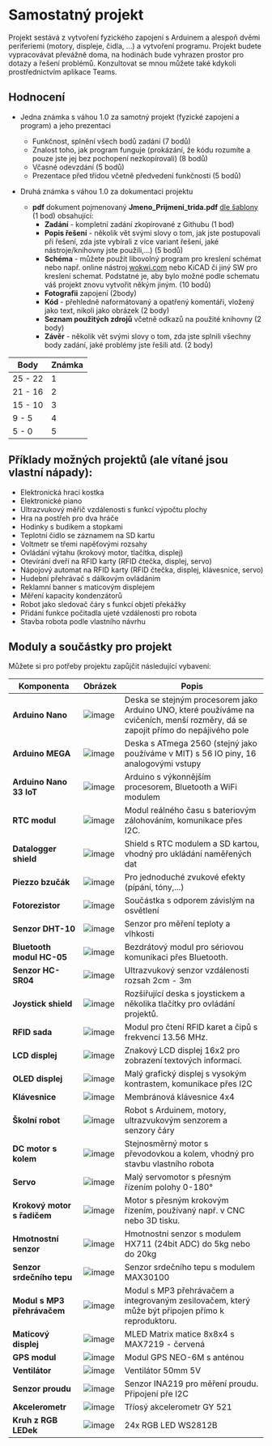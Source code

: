 # Samostatný projekt
Projekt sestává z vytvoření fyzického zapojení s Arduinem a alespoň dvěmi periferiemi (motory, displeje, čidla, ...) a vytvoření programu.
Projekt budete vypracovávat převážně doma, na hodinách bude vyhrazen prostor pro dotazy a řešení problémů. Konzultovat se mnou můžete také kdykoli prostřednictvím aplikace Teams.

## Hodnocení
- Jedna známka s váhou 1.0 za samotný projekt (fyzické zapojení a program) a jeho prezentaci
    - Funkčnost, splnění všech bodů zadání (7 bodů)
    - Znalost toho, jak program funguje (prokázání, že kódu rozumíte a pouze jste jej bez pochopení nezkopírovali) (8 bodů)
    - Včasné odevzdání (5 bodů)
    - Prezentace před třídou včetně předvedení funkčnosti (5 bodů)
    
- Druhá známka s váhou 1.0 za dokumentaci projektu
    - **pdf** dokument pojmenovaný **Jmeno_Prijmeni_trida.pdf** [dle šablony](/files/Praxe_projekt_vzor.pdf) (1 bod) obsahující:
        - **Zadání** - kompletní zadání zkopírované z Githubu (1 bod)
        - **Popis řešení** - několik vět svými slovy o tom, jak jste postupovali při řešení, zda jste vybírali z více variant řešení, jaké nástroje/knihovny jste použili,...) (5 bodů)
        - **Schéma** - můžete použít libovolný program pro kreslení schémat nebo např. online nástroj [wokwi.com](https://wokwi.com/projects/new/arduino-uno) nebo KiCAD či jiný SW pro kreslení schemat. Podstatné je, aby bylo možné podle schematu váš projekt znovu vytvořit někým jiným.
 (10 bodů)
        - **Fotografii** zapojení (2body)
        - **Kód** - přehledně naformátovaný a opatřený komentáři,  vložený jako text, nikoli jako obrázek (2 body)
        - **Seznam použitých zdrojů** včetně odkazů na použité knihovny (2 body)
        - **Závěr** - několik vět svými slovy o tom, zda jste splnili všechny body zadání, jaké problémy jste řešili atd. (2 body)

| Body    | Známka|
|---------|-------|
| 25 - 22 | 1     |
| 21 - 16 | 2     |
| 15 - 10 | 3     |
| 9 - 5   | 4     |
| 5 - 0   | 5     |

## Příklady možných projektů (ale vítané jsou vlastní nápady):
- Elektronická hrací kostka
- Elektronické piano
- Ultrazvukový měřič vzdálenosti s funkcí výpočtu plochy
- Hra na postřeh pro dva hráče
- Hodinky s budíkem a stopkami
- Teplotní čidlo se záznamem na SD kartu
- Voltmetr se třemi napěťovými rozsahy
- Ovládání výtahu (krokový motor, tlačítka, displej)
- Otevírání dveří na RFID karty (RFID čtečka, displej, servo)
- Nápojový automat na RFID karty (RFID čtečka, displej, klávesnice, servo)
- Hudební přehrávač s dálkovým ovládáním
- Reklamní banner s maticovým displejem
- Měření kapacity kondenzátorů
- Robot jako sledovač čáry s funkcí objetí překážky
- Přidání funkce počitadla ujeté vzdálenosti pro robota
- Stavba robota podle vlastního návrhu


<!---
- Naprogramování školního robota pro soutěž sumo 
- Časomíra pro závody robotů
- Úprava školního robota pro ovládání joystickem po drátech
--->

## Moduly a součástky pro projekt

Můžete si pro potřeby projektu zapůjčit následující vybavení:


| Komponenta                  | Obrázek                                                                                          | Popis                                                                                  |
|-----------------------------|--------------------------------------------------------------------------------------------------|----------------------------------------------------------------------------------------|
| **Arduino Nano**            | ![image](img/Projekt_1.png)        | Deska se stejným procesorem jako Arduino UNO, které používáme na cvičeních, menší rozměry, dá se zapojit přímo do nepájivého pole |
| **Arduino MEGA**            | ![image](img/Projekt_2.png)        | Deska s ATmega 2560 (stejný jako používáme v MIT) s 56 IO piny, 16 analogovými vstupy  |
| **Arduino Nano 33 IoT**     | ![image](img/Projekt_3.png)        | Arduino s výkonnějším procesorem, Bluetooth a WiFi modulem                             |
| **RTC modul**               | ![image](img/Projekt_4.png)        | Modul reálného času s bateriovým zálohováním, komunikace přes I2C.                     |
| **Datalogger shield**       | ![image](img/Projekt_5.png)        | Shield s RTC modulem a SD kartou, vhodný pro ukládání naměřených dat                   |
| **Piezzo bzučák**           | ![image](img/Projekt_6.png)        | Pro jednoduché zvukové efekty (pípání, tóny,...)                                       |
| **Fotorezistor**            | ![image](img/Projekt_7.png)        | Součástka s odporem závislým na osvětlení                                              |
| **Senzor DHT-10**           | ![image](img/Projekt_8.png)        | Senzor pro měření teploty a vlhkosti                                                   |
| **Bluetooth modul HC-05**   | ![image](img/Projekt_9.png)        | Bezdrátový modul pro sériovou komunikaci přes Bluetooth.                               |
| **Senzor HC-SR04**          | ![image](img/Projekt_10.png)        | Ultrazvukový senzor vzdálenosti rozsah 2cm - 3m                                        |
| **Joystick shield**         | ![image](img/Projekt_11.png)        | Rozšiřující deska s joystickem a několika tlačítky pro ovládání projektů.              |
| **RFID sada**               | ![image](img/Projekt_12.png)        | Modul pro čtení RFID karet a čipů s frekvencí 13.56 MHz.                               |
| **LCD displej**             | ![image](img/Projekt_13.png)        | Znakový LCD displej 16x2 pro zobrazení textových informací.                            |
| **OLED displej**            | ![image](img/Projekt_14.png)        | Malý grafický displej s vysokým kontrastem, komunikace přes I2C                        |
| **Klávesnice**              | ![image](img/Projekt_15.png)        | Membránová klávesnice 4x4                                                              |
| **Školní robot**            | ![image](img/Projekt_16.png)        | Robot s Arduinem, motory, ultrazvukovým senzorem a senzory čáry                        |
| **DC motor s kolem**        | ![image](img/Projekt_17.png)        | Stejnosměrný motor s převodovkou a kolem, vhodný pro stavbu vlastního robota           |
| **Servo**                   | ![image](img/Projekt_18.png)        | Malý servomotor s přesným řízením polohy 0-180°                                        |
| **Krokový motor s řadičem** | ![image](img/Projekt_19.png)        | Motor s přesným krokovým řízením, používaný např. v CNC nebo 3D tisku.                 |
| **Hmotnostní senzor**       | ![image](img/Projekt_20.png)        | Hmotnostní senzor s modulem HX711 (24bit ADC)    do 5kg nebo do 20kg                   |
| **Senzor srdečního tepu**   | ![image](img/Projekt_21.png)        | Senzor srdečního tepu s modulem MAX30100                                               |
| **Modul s MP3 přehrávačem** | ![image](img/Projekt_22.png)        | Modul s MP3 přehrávačem a integrovaným zesilovačem, který může být připojen přímo k reproduktoru. |
| **Maticový displej**        | ![image](img/Projekt_23.png)        | MLED Matrix matice 8x8x4 s MAX7219 - červená                                           |
| **GPS modul**               | ![image](img/Projekt_24.png)        | Modul GPS NEO-6M s anténou                                                             |
| **Ventilátor**              | ![image](img/Projekt_25.png)        | Ventilátor 50mm 5V                                                                     |
| **Senzor proudu**           | ![image](img/Projekt_26.png)        | Senzor INA219 pro měření proudu. Připojení pře I2C                                     |
| **Akcelerometr**            | ![image](img/Projekt_27.png)        | Tříosý akcelerometr GY 521                                                             |
| **Kruh z RGB LEDek**        | ![image](img/Projekt_28.png)        | 24x RGB LED WS2812B                                                                    |







